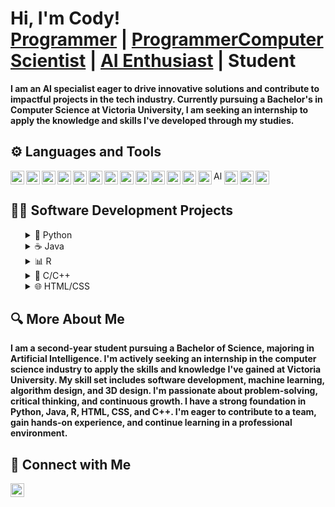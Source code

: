 <h1>Hi, I'm Cody!<br/>
<a href="https://github.com/Cody-Alexander">Programmer</a> | 
<a href="https://www.linkedin.com/in/cody-alexander-833536317/">ProgrammerComputer Scientist</a> | 
<a href="https://www.linkedin.com/in/cody-alexander-833536317/">AI Enthusiast</a> | 
Student</h1>

<p><b>I am an AI specialist eager to drive innovative solutions and contribute to impactful projects in the tech industry. Currently pursuing a Bachelor's in Computer Science at Victoria University, I am seeking an internship to apply the knowledge and skills I've developed through my studies.</b></p>

<h2>⚙️ Languages and Tools</h2>

<p>
<img align="left" alt="Python" width="22px" src="https://cdn.jsdelivr.net/gh/devicons/devicon/icons/python/python-original.svg" />                   
<img align="left" alt="JavaScript" width="22px" src="https://cdn.jsdelivr.net/gh/devicons/devicon/icons/javascript/javascript-original.svg" />                   
<img align="left" alt="Java" width="22px" src="https://cdn.jsdelivr.net/gh/devicons/devicon/icons/java/java-original.svg" />                   
<img align="left" alt="R" width="22px" src="https://cdn.jsdelivr.net/gh/devicons/devicon/icons/r/r-original.svg" />                   
<img align="left" alt="C++" width="22px" src="https://cdn.jsdelivr.net/gh/devicons/devicon/icons/cplusplus/cplusplus-original.svg" />                   
<img align="left" alt="HTML" width="22px" src="https://cdn.jsdelivr.net/gh/devicons/devicon/icons/html5/html5-original.svg" />                   
<img align="left" alt="CSS" width="22px" src="https://cdn.jsdelivr.net/gh/devicons/devicon/icons/css3/css3-original.svg" />                   
<img align="left" alt="PHP" width="22px" src="https://cdn.jsdelivr.net/gh/devicons/devicon/icons/php/php-original.svg" />                   
<img align="left" alt="SolidWorks" width="22px" src="https://github.com/Cody-Alexander/assets/blob/main/images.png" />
<img align="left" alt="Fusion 360" width="22px" src="https://img.icons8.com/color/48/000000/autodesk-fusion-360.png" />                   
<img align="left" alt="Blender" width="22px" src="https://cdn.jsdelivr.net/gh/devicons/devicon/icons/blender/blender-original.svg" />                   
<img align="left" alt="Meshmixer" width="22px" src="https://github.com/Cody-Alexander/assets/blob/main/20035465_1622642059E81meshmixer.png" />                                                   
<img align="left" alt="RStudio" width="22px" src="https://cdn.jsdelivr.net/gh/devicons/devicon/icons/rstudio/rstudio-original.svg" />                   
<img align="left" alt="Altium Designer" width="14px" src="https://github.com/Cody-Alexander/assets/blob/main/AD22_logo%20white.png" />
<img align="left" alt="PyTorch" width="22px" src="https://cdn.jsdelivr.net/gh/devicons/devicon/icons/pytorch/pytorch-original.svg" />                   
<img align="left" alt="SQL" width="22px" src="https://cdn.jsdelivr.net/gh/devicons/devicon/icons/mysql/mysql-original.svg" />                   
<img align="left" alt="TensorFlow" width="22px" src="https://cdn.jsdelivr.net/gh/devicons/devicon/icons/tensorflow/tensorflow-original.svg" />                   
</p>
<br clear="left"/>

<h2>👨‍💻 Software Development Projects</h2>

<ul>
  <details>
  <summary>🐍 Python</summary>
  
  - [Face-And-Emotion-Recognition](https://github.com/Cody-Alexander/Face-And-Emotion-Recognition)
  - [Hand-Tracking-System](https://github.com/Cody-Alexander/Hand-Tracking-System)
  - [Object-Detecion-System](https://github.com/Cody-Alexander/Object-Detecion-System)
  - [Data analysis, representation, classifying etc using ML techniques in AIML231 and AIML232]
  
</details>

<details>
  <summary>☕ Java</summary>

  - [Basic java weekly assignments in COMP112 and COMP103]
  - [Parser and interpreter program for COMP261]
  - [AStar search, Connected Components and Articulation Points program in COMP261]
  - [Network Flows and Centrality(EdmondKarp and PageRank) in COMP261]
  - [String Search, Huffman coding, Lempel-Ziv compression, and Boyer-Moore string search program in COMP261]
  
</details>

<details>
  <summary>📊 R</summary>
  
  - [Data analysis and manipulation in STAT292]
  - [Basic R use, programs, and data analysis and manipulation in DATA202]
  
</details>

<details>
  <summary>🔧 C/C++</summary>
  
  - [Autonomous Vehicle Challange (AVC)(completed in ENGR110)]
  - [Noise generator in ENGR110]
  
</details>

<details>
  <summary>🌐 HTML/CSS</summary>
  
  - [NewZealand Rivers Website](https://github.com/Cody-Alexander/NewZealand-Rivers-Web)
  
</details>

</ul>

<h2>🔍 More About Me</h2>

<p><b>I am a second-year student pursuing a Bachelor of Science, majoring in Artificial Intelligence. I'm actively seeking an internship in the computer science industry to apply the skills and knowledge I've gained at Victoria University. My skill set includes software development, machine learning, algorithm design, and 3D design. I'm passionate about problem-solving, critical thinking, and continuous growth. I have a strong foundation in Python, Java, R, HTML, CSS, and C++. I'm eager to contribute to a team, gain hands-on experience, and continue learning in a professional environment.</b></p>

<h2>💬 Connect with Me</h2>

<p>
<a href="https://www.linkedin.com/in/cody-alexander-833536317/">
  <img align="left" alt="Cody Alexander | LinkedIn" width="22px" src="https://cdn.jsdelivr.net/npm/simple-icons@v3/icons/linkedin.svg" />
</a>
</p>

<br clear="left"/>
